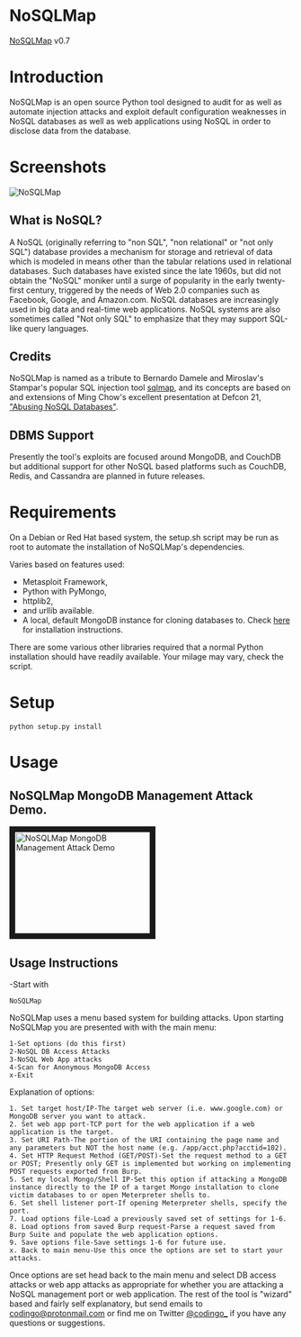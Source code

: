 NoSQLMap 
========

[NoSQLMap](http://www.nosqlmap.net) v0.7

# Introduction
NoSQLMap is an open source Python tool designed to audit for as well as automate injection attacks and exploit default configuration weaknesses in NoSQL databases as well as web applications using NoSQL in order to disclose data from the database.  

# Screenshots
![NoSQLMap](https://github.com/codingo/NoSQLMap/blob/master/screenshots/NoSQLMap-v0-5.jpg)

## What is NoSQL?
A NoSQL (originally referring to "non SQL", "non relational" or "not only SQL") database provides a mechanism for storage and retrieval of data which is modeled in means other than the tabular relations used in relational databases. Such databases have existed since the late 1960s, but did not obtain the "NoSQL" moniker until a surge of popularity in the early twenty-first century, triggered by the needs of Web 2.0 companies such as Facebook, Google, and Amazon.com. NoSQL databases are increasingly used in big data and real-time web applications. NoSQL systems are also sometimes called "Not only SQL" to emphasize that they may support SQL-like query languages.

## Credits 
NoSQLMap is named as a tribute to Bernardo Damele and Miroslav's Stampar's popular SQL injection tool [sqlmap](http://sqlmap.org), and its concepts are based on and extensions of Ming Chow's excellent presentation at Defcon 21, ["Abusing NoSQL Databases"](https://www.defcon.org/images/defcon-21/dc-21-presentations/Chow/DEFCON-21-Chow-Abusing-NoSQL-Databases.pdf).

## DBMS Support
Presently the tool's exploits are focused around MongoDB, and CouchDB but additional support for other NoSQL based platforms such as CouchDB, Redis, and Cassandra are planned in future releases.

# Requirements 
On a Debian or Red Hat based system, the setup.sh script may be run as root to automate the installation of NoSQLMap's dependencies.  

Varies based on features used:
- Metasploit Framework,
- Python with PyMongo, 
- httplib2, 
- and urllib available.
- A local, default MongoDB instance for cloning databases to.  Check [here](http://docs.mongodb.org/manual/installation/) for installation instructions.

There are some various other libraries required that a normal Python installation should have readily available. Your milage may vary, check the script.  

# Setup
```
python setup.py install
```

# Usage

## NoSQLMap MongoDB Management Attack Demo.

<a href="http://www.youtube.com/watch?feature=player_embedded&v=xSFi-jxOBwM" target="_blank"><img src="http://img.youtube.com/vi/xSFi-jxOBwM/0.jpg" alt="NoSQLMap MongoDB Management Attack Demo" width="240" height="180" border="10" /></a> 

## Usage Instructions
-Start with

```
NoSQLMap
```

NoSQLMap uses a menu based system for building attacks.  Upon starting NoSQLMap you are presented with with the main menu:

```
1-Set options (do this first)
2-NoSQL DB Access Attacks
3-NoSQL Web App attacks
4-Scan for Anonymous MongoDB Access
x-Exit
```


Explanation of options:
```
1. Set target host/IP-The target web server (i.e. www.google.com) or MongoDB server you want to attack.
2. Set web app port-TCP port for the web application if a web application is the target.
3. Set URI Path-The portion of the URI containing the page name and any parameters but NOT the host name (e.g. /app/acct.php?acctid=102).
4. Set HTTP Request Method (GET/POST)-Set the request method to a GET or POST; Presently only GET is implemented but working on implementing POST requests exported from Burp. 
5. Set my local Mongo/Shell IP-Set this option if attacking a MongoDB instance directly to the IP of a target Mongo installation to clone victim databases to or open Meterpreter shells to.
6. Set shell listener port-If opening Meterpreter shells, specify the port.
7. Load options file-Load a previously saved set of settings for 1-6.
8. Load options from saved Burp request-Parse a request saved from Burp Suite and populate the web application options.
9. Save options file-Save settings 1-6 for future use.
x. Back to main menu-Use this once the options are set to start your attacks.
```

Once options are set head back to the main menu and select DB access attacks or web app attacks as appropriate for whether you are attacking a NoSQL management port or web application. The rest of the tool is "wizard" based and fairly self explanatory, but send emails to codingo@protonmail.com or find me on Twitter [@codingo_](https://twitter.com/codingo_) if you have any questions or suggestions. 
